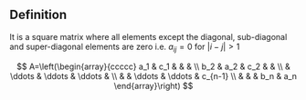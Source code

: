   
## Definition 
It is a square matrix where all elements except the diagonal, sub-diagonal and super-diagonal elements are zero i.e. $a_{i j}=0$ for $|i-j|>1$

$$
A=\left(\begin{array}{ccccc}
a_1 & c_1 & & & \\
b_2 & a_2 & c_2 & & \\
& \ddots & \ddots & \ddots & \\
& & \ddots & \ddots & c_{n-1} \\
& & & b_n & a_n
\end{array}\right)
$$






